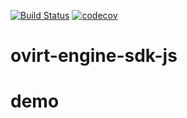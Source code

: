[![Build Status](https://travis-ci.com/zhangcheng1164/ovirt-engine-sdk-js.svg?branch=master)](https://travis-ci.com/zhangcheng1164/ovirt-engine-sdk-js)
[![codecov](https://codecov.io/gh/zhangcheng1164/ovirt-engine-sdk-js/branch/master/graph/badge.svg?token=503IRDMRKB)](https://codecov.io/gh/zhangcheng1164/ovirt-engine-sdk-js)

# ovirt-engine-sdk-js 
# demo